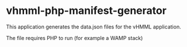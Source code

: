 # vhmml-php-manifest-generator

This application generates the data.json files for the vHMML application.

The file requires PHP to run (for example a WAMP stack)

